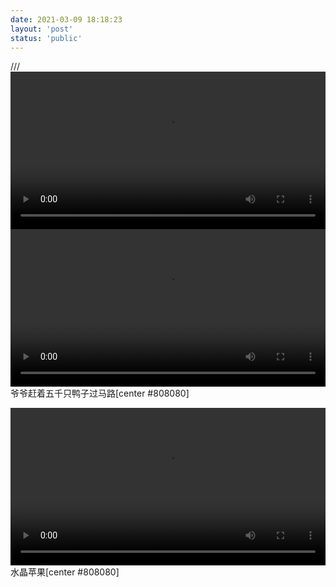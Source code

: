 ```yaml
---
date: 2021-03-09 18:18:23
layout: 'post'
status: 'public'
---
```

///<video width="100%" controls="controls" border=0 autoplay=“autoplay”><source src="https://inz.oss-cn-beijing.aliyuncs.com/Videos/little%20thing/%E7%88%BA%E7%88%BA%E5%B8%B65%E5%8D%83%E9%9A%BB%E9%B4%A8%E5%AD%90%E9%81%8E%E9%A6%AC%E8%B7%AF.mp4"></video>
<video width="100%" controls="controls" border=0 autoplay=“autoplay”><source src="https://inz.oss-cn-beijing.aliyuncs.com/Videos/little%20thing/%E7%88%BA%E7%88%BA%E5%B8%B65%E5%8D%83%E9%9A%BB%E9%B4%A8%E5%AD%90%E9%81%8E%E9%A6%AC%E8%B7%AF.mp4"></video>
爷爷赶着五千只鸭子过马路[center #808080]

<video width="100%" controls="controls" border=0><source src="https://inz.oss-cn-beijing.aliyuncs.com/Videos/little%20thing/It%20could%20be%20the%20first%20thing%20you%20see%20in%20your%20life.mp4"></video>
水晶苹果[center #808080]
